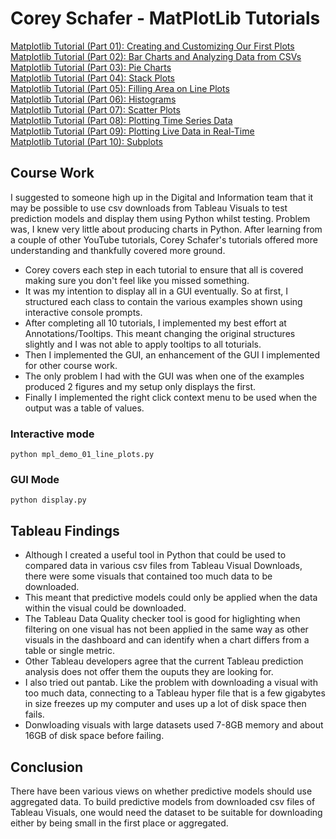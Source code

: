# Corey Schafer - MatPlotLib Tutorials

[Matplotlib Tutorial (Part 01): Creating and Customizing Our First Plots](https://youtu.be/UO98lJQ3QGI?si=E7jBTPjhOiuT1WTm) \
[Matplotlib Tutorial (Part 02): Bar Charts and Analyzing Data from CSVs](https://youtu.be/nKxLfUrkLE8?si=pm2O0PAuOjgfgGze) \
[Matplotlib Tutorial (Part 03): Pie Charts](https://youtu.be/MPiz50TsyF0?si=GtYT-VQ5cKDf0NGg) \
[Matplotlib Tutorial (Part 04): Stack Plots](https://youtu.be/xN-Supd4H38?si=XRiOdvpYXXvC2MJR) \
[Matplotlib Tutorial (Part 05): Filling Area on Line Plots](https://youtu.be/x0Uguu7gqgk?si=RwRnsBg8p1mUmjSb) \
[Matplotlib Tutorial (Part 06): Histograms](https://youtu.be/XDv6T4a0RNc?si=nulULpswalLJPvN5) \
[Matplotlib Tutorial (Part 07): Scatter Plots](https://youtu.be/zZZ_RCwp49g?si=NAki3kHBrKg9HXCk) \
[Matplotlib Tutorial (Part 08): Plotting Time Series Data](https://youtu.be/_LWjaAiKaf8?si=91yOXvtPN-fYjYzr) \
[Matplotlib Tutorial (Part 09): Plotting Live Data in Real-Time](https://youtu.be/Ercd-Ip5PfQ?si=flAWTE2ZyKK5rq2H) \
[Matplotlib Tutorial (Part 10): Subplots](https://youtu.be/XFZRVnP-MTU?si=sQwDj05YWc2w1yJK)

## Course Work

I suggested to someone high up in the Digital and Information team that it may be possible to use csv downloads from Tableau Visuals to test prediction models and display them using Python whilst testing. Problem was, I knew very little about producing charts in Python. After learning from a couple of other YouTube tutorials, Corey Schafer's tutorials offered more understanding and thankfully covered more ground.

- Corey covers each step in each tutorial to ensure that all is covered making sure you don't feel like you missed something.
- It was my intention to display all in a GUI eventually. So at first, I structured each class to contain the various examples shown using interactive console prompts.
- After completing all 10 tutorials, I implemented my best effort at Annotations/Tooltips. This meant changing the original structures slightly and I was not able to apply tooltips to all toturials.
- Then I implemented the GUI, an enhancement of the GUI I implemented for other course work.
- The only problem I had with the GUI was when one of the examples produced 2 figures and my setup only displays the first.
- Finally I implemented the right click context menu to be used when the output was a table of values.

### Interactive mode

```
python mpl_demo_01_line_plots.py
```

### GUI Mode

```
python display.py
```

## Tableau Findings

- Although I created a useful tool in Python that could be used to compared data in various csv files from Tableau Visual Downloads, there were some visuals that contained too much data to be downloaded.
- This meant that predictive models could only be applied when the data within the visual could be downloaded.
- The Tableau Data Quality checker tool is good for higlighting when filtering on one visual has not been applied in the same way as other visuals in the dashboard and can identify when a chart differs from a table or single metric.
- Other Tableau developers agree that the current Tableau prediction analysis does not offer them the ouputs they are looking for.
- I also tried out pantab. Like the problem with downloading a visual with too much data, connecting to a Tableau hyper file that is a few gigabytes in size freezes up my computer and uses up a lot of disk space then fails.
- Donwloading visuals with large datasets used 7-8GB memory and about 16GB of disk space before failing.

## Conclusion

There have been various views on whether predictive models should use aggregated data. To build predictive models from downloaded csv files of Tableau Visuals, one would need the dataset to be suitable for downloading either by being small in the first place or aggregated.
